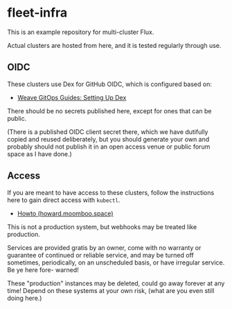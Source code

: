 # fleet-infra

This is an example repository for multi-cluster Flux.

Actual clusters are hosted from here, and it is tested regularly through use.

## OIDC

These clusters use Dex for GitHub OIDC, which is configured based on:

* [Weave GitOps Guides: Setting Up Dex](https://docs.gitops.weave.works/docs/guides/setting-up-dex/#deploy-dex)

There should be no secrets published here, except for ones that can be public.

(There is a published OIDC client secret there, which we have dutifully copied
and reused deliberately, but you should generate your own and probably should
not publish it in an open access venue or public forum space as I have done.)

## Access

If you are meant to have access to these clusters, follow the instructions here
to gain direct access with `kubectl`.

* [Howto (howard.moomboo.space)](https://howto.howard.moomboo.space)

This is not a production system, but webhooks may be treated like production.

Services are provided gratis by an owner, come with no warranty or guarantee of
continued or reliable service, and may be turned off sometimes, periodically,
on an unscheduled basis, or have irregular service. Be ye here fore- warned!

These "production" instances may be deleted, could go away forever at any time!
Depend on these systems at your own risk, (what are you even still doing here.)
